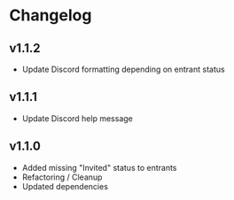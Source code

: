 # Changelog

## v1.1.2

- Update Discord formatting depending on entrant status

## v1.1.1

- Update Discord help message

## v1.1.0

- Added missing "Invited" status to entrants
- Refactoring / Cleanup
- Updated dependencies
